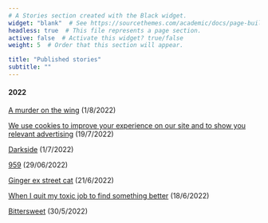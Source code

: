 ```yaml
---
# A Stories section created with the Black widget.
widget: "blank"  # See https://sourcethemes.com/academic/docs/page-builder/
headless: true  # This file represents a page section.
active: false  # Activate this widget? true/false
weight: 5  # Order that this section will appear.

title: "Published stories"
subtitle: ""
---
```


#### 2022

  
[A murder on the wing](https://fiftywordstories.com/2022/08/01/fiona-h-evans-a-murder-on-the-wing/) (1/8/2022)

[We use cookies to improve your experience on our site and to show you relevant advertising](https://www.paragraphplanet.com/) (19/7/2022)

[Darkside](https://issuu.com/hauntedwordspress/docs/haunted_words_press_issue_one_2_) (1/7/2022)

[959](https://nanoism.net/stories/959/) (29/06/2022)

[Ginger ex street cat](https://www.amazon.com.au/Serious-Flash-Fiction-Single-collection/dp/B0B4JS8KM7/ref=sr_1_1?crid=1V8YDNEGYF9P3&keywords=serious+flash+fiction+2022&qid=1659411511&s=digital-text&sprefix=serious+flash+fiction+2022%2Cdigital-text%2C282&sr=1-1-catcorr) (21/6/2022)

[When I quit my toxic job to find something better](https://sixsentences.blogspot.com/2022/06/when-i-quit-my-toxic-job-to-find.html) (18/6/2022)


[Bittersweet](https://microfictionmondaymagazine.com/2022/05/30/microfiction-monday-136th-edition/) (30/5/2022)

